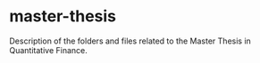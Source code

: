 # master-thesis
Description of the folders and files related to the Master Thesis in Quantitative Finance.

